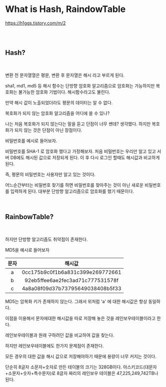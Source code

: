 # What is Hash, RaindowTable

https://h1ggs.tistory.com/m/2

![]()

<br>

## Hash?

<br>

변환 전 문자열열은 평문, 변환 후 문자열은 해시 라고 부르게 된다.

sha1, md1, md5 등 해시 함수는 단방향 암호화 알고리즘으로 암호화는 가능하지만 복호화는 불가능한 암호화 기법이다. 해시함수라고도 불린다.

만약 해시 값이 노출되었더라도 평문의 데이터는 알 수 없다.

복호화가 되지 않는 암호화 알고리즘을 어디에 쓸 수 있나?

나는 처음 복호화가 되지 않는다는 말을 듣고 단점이 너무 쌘데? 생각했다. 하지만 복호화가 되지 않는 것은 단점이 아닌 장점이다.

비밀번호를 예시로 들어보자.

비밀번호를 SHA-1 로 암호화 했다고 가정해보자. 처음 비밀번호는 우리만 알고 있고 서버 DB에도 해시된 값으로 저장되게 된다. 이 후 다시 로그인 할때도 해시값과 비교하게 된다.

즉, 평문의 비밀번호는 사용자만 알고 있는 것이다.

어느순간부터는 비밀번호 찾기를 하면 비밀번호를 찾아주는 것이 아닌 새로운 비밀번호를 입력하게 된다. 대부분 단방향 알고리즘으로 암호화를 했기 때문이다.

<br>

## RainbowTable?

<br>

하지만 단방향 알고리즘도 취약점이 존재한다.

MD5을 예시로 들어보자

|문자|해시값|
|:---:|:---:|
|a|0cc175b9c0f1b6a831c399e269772661|
|b|92eb5ffee6ae2fec3ad71c777531578f|
|c|4a8a08f09d37b73795649038408b5f33|

MD5는 암복화 키가 존재하지 않는다. 그래서 위처럼 'a' 에 대한 해시값은 항상 동일하다. 

이점을 이용해서 문자에대한 해시값을 따로 저장해 놓은 것을 레인보우테이블이라고 한다.

레인보우테이블과 원래 구하려던 값을 비교하여 값을 찾는다.

하지만 레인보우테이블에도 한가지 문제점이 존재한다.

모든 경우의 대한 값을 해시 값으로 저장해야하기 때문에 용량이 너무 커지는 것이다.

단순히 8글자 소문자+숫자로 만든 테이블의 크기는 328GB이다. 아스키코드(대문자+소문자+숫자+특수문자)로 8글자 짜리의 레인보우 테이블은 47,225,249,742TB나 된다.